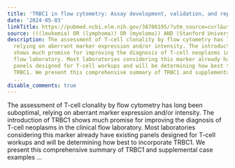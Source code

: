 ```yaml
---
title: 'TRBC1 in flow cytometry: Assay development, validation, and reporting considerations'
date: '2024-05-03'
linkTitle: https://pubmed.ncbi.nlm.nih.gov/38700195/?utm_source=curl&utm_medium=rss&utm_campaign=pubmed-2&utm_content=1Rkszs2HVZ2RHP33OibaNFew6VK-LzjJWTD4GwmLlk8B-wCceh&fc=20220923065203&ff=20240503181535&v=2.18.0.post9+e462414
source: (((leukemia) OR (lymphoma)) OR (myeloma)) AND (Stanford University[Affiliation])
description: The assessment of T-cell clonality by flow cytometry has long been suboptimal,
  relying on aberrant marker expression and/or intensity. The introduction of TRBC1
  shows much promise for improving the diagnosis of T-cell neoplasms in the clinical
  flow laboratory. Most laboratories considering this marker already have existing
  panels designed for T-cell workups and will be determining how best to incorporate
  TRBC1. We present this comprehensive summary of TRBC1 and supplemental case examples
  ...
disable_comments: true
---
```

The assessment of T-cell clonality by flow cytometry has long been suboptimal, relying on aberrant marker expression and/or intensity. The introduction of TRBC1 shows much promise for improving the diagnosis of T-cell neoplasms in the clinical flow laboratory. Most laboratories considering this marker already have existing panels designed for T-cell workups and will be determining how best to incorporate TRBC1. We present this comprehensive summary of TRBC1 and supplemental case examples ...